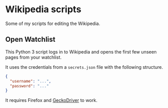 # Wikipedia scripts

Some of my scripts for editing the Wikipedia.

## Open Watchlist

This Python 3 script logs in to Wikipedia and opens the first few unseen pages from your watchlist.

It uses the credentials from a `secrets.json` file with the following structure.

```json
{
  "username": "...",
  "password": "..."
}
```

It requires Firefox and [GeckoDriver](https://github.com/mozilla/geckodriver/releases) to work.
